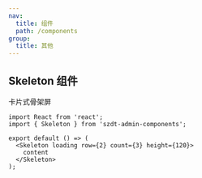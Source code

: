 ```yaml
---
nav:
  title: 组件
  path: /components
group:
  title: 其他
---
```


## Skeleton 组件

卡片式骨架屏

```tsx
import React from 'react';
import { Skeleton } from 'szdt-admin-components';

export default () => (
  <Skeleton loading row={2} count={3} height={120}>
    content
  </Skeleton>
);
```

<API src="../../components/Skeleton/index.tsx" ></API>
